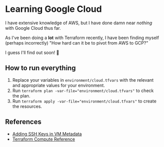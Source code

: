 # Learning Google Cloud

I have extensive knowledge of AWS, but I have done damn near _nothing_ with Google Cloud thus far.

As I've been doing a **lot** with Terraform recently, I have been finding myself (perhaps incorrectly) "How hard can it be to pivot from AWS to GCP?"

I guess I'll find out soon! 🙂

## How to run everything

1. Replace your variables in `environment/cloud.tfvars` with the relevant and appropriate values for your environment.
2. Run `terraform plan -var-file="environment/cloud.tfvars"` to check the plan.
3. Run `terraform apply -var-file="environment/cloud.tfvars"` to create the resources.

## References

- [Adding SSH Keys in VM Metadata](https://github.com/hashicorp/terraform/issues/6678)
- [Terraform Compute Reference](https://registry.terraform.io/providers/hashicorp/google/latest/docs/resources/compute_instance)
